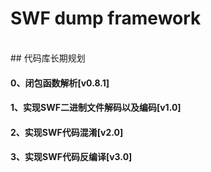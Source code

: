 # SWF dump framework
<br/>
## 代码库长期规划

#### 0、闭包函数解析[v0.8.1]
#### 1、实现SWF二进制文件解码以及编码[v1.0]
#### 2、实现SWF代码混淆[v2.0]
#### 3、实现SWF代码反编译[v3.0]
